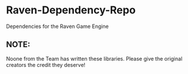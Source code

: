 # Raven-Dependency-Repo
Dependencies for the Raven Game Engine

## NOTE:
Noone from the Team has written these libraries. Please give the original creators the credit they deserve!
